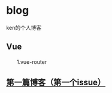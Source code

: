 # blog
ken的个人博客
## Vue
　　1.vue-router
## [第一篇博客（第一个issue）](https://github.com/lazyken/blog/issues/1)
